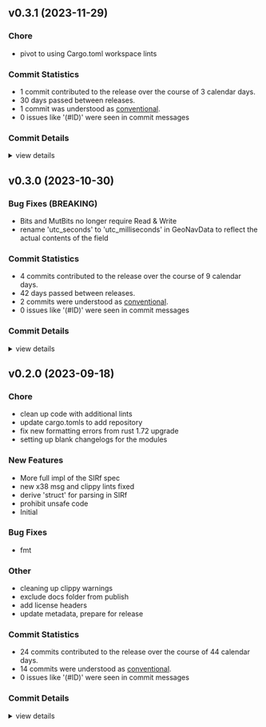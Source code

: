 


## v0.3.1 (2023-11-29)

### Chore

 - <csr-id-88ebfb5deea5508ca54f4aaab62f6fd5a36f531c/> pivot to using Cargo.toml workspace lints

### Commit Statistics

<csr-read-only-do-not-edit/>

 - 1 commit contributed to the release over the course of 3 calendar days.
 - 30 days passed between releases.
 - 1 commit was understood as [conventional](https://www.conventionalcommits.org).
 - 0 issues like '(#ID)' were seen in commit messages

### Commit Details

<csr-read-only-do-not-edit/>

<details><summary>view details</summary>

 * **Uncategorized**
    - Pivot to using Cargo.toml workspace lints ([`88ebfb5`](https://github.com/spmadden/irox/commit/88ebfb5deea5508ca54f4aaab62f6fd5a36f531c))
</details>

## v0.3.0 (2023-10-30)

### Bug Fixes (BREAKING)

 - <csr-id-bba2c45c261c24124b9f4cd260d7177364e0794e/> Bits and MutBits no longer require Read & Write
 - <csr-id-e981099e141ffbc884031fd40d4adcebc46faaec/> rename 'utc_seconds' to 'utc_milliseconds' in GeoNavData to reflect the actual contents of the field

### Commit Statistics

<csr-read-only-do-not-edit/>

 - 4 commits contributed to the release over the course of 9 calendar days.
 - 42 days passed between releases.
 - 2 commits were understood as [conventional](https://www.conventionalcommits.org).
 - 0 issues like '(#ID)' were seen in commit messages

### Commit Details

<csr-read-only-do-not-edit/>

<details><summary>view details</summary>

 * **Uncategorized**
    - Release irox-sirf v0.3.0 ([`3e12093`](https://github.com/spmadden/irox/commit/3e120930ef1d033ef69bdec09296ed177e10f82c))
    - Release irox-tools v0.3.0, safety bump 12 crates ([`eb83b27`](https://github.com/spmadden/irox/commit/eb83b27b20c23e51e5b0fc3b7b3704e2c03af46c))
    - Bits and MutBits no longer require Read & Write ([`bba2c45`](https://github.com/spmadden/irox/commit/bba2c45c261c24124b9f4cd260d7177364e0794e))
    - Rename 'utc_seconds' to 'utc_milliseconds' in GeoNavData to reflect the actual contents of the field ([`e981099`](https://github.com/spmadden/irox/commit/e981099e141ffbc884031fd40d4adcebc46faaec))
</details>

## v0.2.0 (2023-09-18)

<csr-id-f03d8a3ec997d53470bfdeb5e76b71925aac3f10/>
<csr-id-80d2b88bdcb553faaeafc09673c31d7ebedafd19/>
<csr-id-b9a0ae0ccb51682bd9c36e9ab198f38634a62ade/>
<csr-id-1a365333397b02a5f911d0897c3bf0c80f6c2b80/>
<csr-id-5c178560becc0b665d70be2d99a1cffad3ba4284/>
<csr-id-8ef5bb6167b6fae09c73e2ccfe8ff4fe862c7ac9/>
<csr-id-7fa187c565b024c1311fb8dcc0ed5bb5387557a1/>
<csr-id-49d55665ffd9ebcfe0394e40cb36bcc35a6a72f9/>

### Chore

 - <csr-id-f03d8a3ec997d53470bfdeb5e76b71925aac3f10/> clean up code with additional lints
 - <csr-id-80d2b88bdcb553faaeafc09673c31d7ebedafd19/> update cargo.tomls to add repository
 - <csr-id-b9a0ae0ccb51682bd9c36e9ab198f38634a62ade/> fix new formatting errors from rust 1.72 upgrade
 - <csr-id-1a365333397b02a5f911d0897c3bf0c80f6c2b80/> setting up blank changelogs for the modules

### New Features

 - <csr-id-eb7f5fa4f547ba8b59d3551b50dcebed53aa3a36/> More full impl of the SIRf spec
 - <csr-id-fdaf61f7de9e266c1d3aa25ca1c69a92b655f0ad/> new x38 msg and clippy lints fixed
 - <csr-id-95869b9bf0aa7619f97b3552d3de0658526ec32c/> derive 'struct' for parsing in SIRf
 - <csr-id-c088de020214e47f28391d0af5a64abe56ad185b/> prohibit unsafe code
 - <csr-id-091f484738eb46b1e9735440f4e11dc98abe6287/> Initial

### Bug Fixes

 - <csr-id-36ce7378e51dc93247379486952a7104329feceb/> fmt

### Other

 - <csr-id-5c178560becc0b665d70be2d99a1cffad3ba4284/> cleaning up clippy warnings
 - <csr-id-8ef5bb6167b6fae09c73e2ccfe8ff4fe862c7ac9/> exclude docs folder from publish
 - <csr-id-7fa187c565b024c1311fb8dcc0ed5bb5387557a1/> add license headers
 - <csr-id-49d55665ffd9ebcfe0394e40cb36bcc35a6a72f9/> update metadata, prepare for release

### Commit Statistics

<csr-read-only-do-not-edit/>

 - 24 commits contributed to the release over the course of 44 calendar days.
 - 14 commits were understood as [conventional](https://www.conventionalcommits.org).
 - 0 issues like '(#ID)' were seen in commit messages

### Commit Details

<csr-read-only-do-not-edit/>

<details><summary>view details</summary>

 * **Uncategorized**
    - Release irox-enums_derive v0.2.0, irox-enums v0.2.0, irox-tools v0.2.0, irox-units v0.2.0, irox-carto v0.2.0, irox-csv v0.2.0, irox-egui-extras v0.2.0, irox-networking v0.2.0, irox-types v0.2.0, irox-influxdb_v1 v0.2.0, irox-structs_derive v0.2.0, irox-structs v0.2.0, irox-nmea0183 v0.1.0, irox-sirf v0.2.0, irox-stats v0.2.0, irox-winlocation-api v0.1.0, irox v0.2.0, safety bump 10 crates ([`6a72204`](https://github.com/spmadden/irox/commit/6a722046661ceef02a66c2067e2c5c15ce102e04))
    - Clean up code with additional lints ([`f03d8a3`](https://github.com/spmadden/irox/commit/f03d8a3ec997d53470bfdeb5e76b71925aac3f10))
    - Update cargo.tomls to add repository ([`80d2b88`](https://github.com/spmadden/irox/commit/80d2b88bdcb553faaeafc09673c31d7ebedafd19))
    - Fix new formatting errors from rust 1.72 upgrade ([`b9a0ae0`](https://github.com/spmadden/irox/commit/b9a0ae0ccb51682bd9c36e9ab198f38634a62ade))
    - Setting up blank changelogs for the modules ([`1a36533`](https://github.com/spmadden/irox/commit/1a365333397b02a5f911d0897c3bf0c80f6c2b80))
    - More full impl of the SIRf spec ([`eb7f5fa`](https://github.com/spmadden/irox/commit/eb7f5fa4f547ba8b59d3551b50dcebed53aa3a36))
    - New x38 msg and clippy lints fixed ([`fdaf61f`](https://github.com/spmadden/irox/commit/fdaf61f7de9e266c1d3aa25ca1c69a92b655f0ad))
    - Derive 'struct' for parsing in SIRf ([`95869b9`](https://github.com/spmadden/irox/commit/95869b9bf0aa7619f97b3552d3de0658526ec32c))
    - Cleaning up clippy warnings ([`5c17856`](https://github.com/spmadden/irox/commit/5c178560becc0b665d70be2d99a1cffad3ba4284))
    - Add 0xFF asciidata ([`885b594`](https://github.com/spmadden/irox/commit/885b5942ed3ab019094581fd4f5f316ecc78c279))
    - Add 0x09 CPU Throughput ([`7c27337`](https://github.com/spmadden/irox/commit/7c27337810927b8c331b2a1cb4e9c547343319f2))
    - Add 0x33-6 Tracker Load Statu ([`bd904ca`](https://github.com/spmadden/irox/commit/bd904caff881504b4ffd9e19233a468dce0e3acc))
    - Add 0x1C NavLibrary Measurement ([`ccc9637`](https://github.com/spmadden/irox/commit/ccc9637acad96be96c34abbd9d4ab475921fbfaa))
    - Add 0x29 Geodetic Nav Data ([`e634e35`](https://github.com/spmadden/irox/commit/e634e3510cb91e8e60d7d14b21a3af1e2718a4f9))
    - Add 0x32 SBAS Parameters ([`3aeb9b4`](https://github.com/spmadden/irox/commit/3aeb9b42090a1936358de8d19cb978711fb9dbad))
    - Add 0x1E Nav SV State ([`3a718cd`](https://github.com/spmadden/irox/commit/3a718cdf6d445e5b815d8d7f8e31933fd10994e2))
    - Add 0x08 50 BPS Data ([`8ece255`](https://github.com/spmadden/irox/commit/8ece2552a077652e662dbaacdbfb9bb0eb2a4e92))
    - Add 0x04 Measured Track Data ([`59d017d`](https://github.com/spmadden/irox/commit/59d017d483b0aac337f76122871a127be4d8389b))
    - Prohibit unsafe code ([`c088de0`](https://github.com/spmadden/irox/commit/c088de020214e47f28391d0af5a64abe56ad185b))
    - Exclude docs folder from publish ([`8ef5bb6`](https://github.com/spmadden/irox/commit/8ef5bb6167b6fae09c73e2ccfe8ff4fe862c7ac9))
    - Add license headers ([`7fa187c`](https://github.com/spmadden/irox/commit/7fa187c565b024c1311fb8dcc0ed5bb5387557a1))
    - Update metadata, prepare for release ([`49d5566`](https://github.com/spmadden/irox/commit/49d55665ffd9ebcfe0394e40cb36bcc35a6a72f9))
    - Fmt ([`36ce737`](https://github.com/spmadden/irox/commit/36ce7378e51dc93247379486952a7104329feceb))
    - Initial ([`091f484`](https://github.com/spmadden/irox/commit/091f484738eb46b1e9735440f4e11dc98abe6287))
</details>

